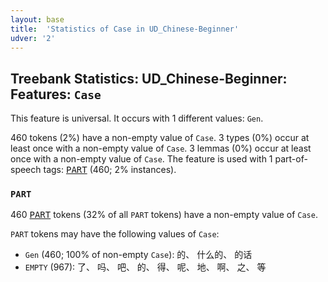 ```yaml
---
layout: base
title:  'Statistics of Case in UD_Chinese-Beginner'
udver: '2'
---
```


## Treebank Statistics: UD_Chinese-Beginner: Features: `Case`

This feature is universal.
It occurs with 1 different values: `Gen`.

460 tokens (2%) have a non-empty value of `Case`.
3 types (0%) occur at least once with a non-empty value of `Case`.
3 lemmas (0%) occur at least once with a non-empty value of `Case`.
The feature is used with 1 part-of-speech tags: <tt><a href="zh_beginner-pos-PART.html">PART</a></tt> (460; 2% instances).

### `PART`

460 <tt><a href="zh_beginner-pos-PART.html">PART</a></tt> tokens (32% of all `PART` tokens) have a non-empty value of `Case`.

`PART` tokens may have the following values of `Case`:

* `Gen` (460; 100% of non-empty `Case`): 的、 什么的、 的话
* `EMPTY` (967): 了、 吗、 吧、 的、 得、 呢、 地、 啊、 之、 等

